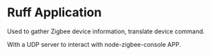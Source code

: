 # Ruff Application
Used to gather Zigbee device information, translate device command.

With a UDP server to interact with node-zigbee-console APP.

